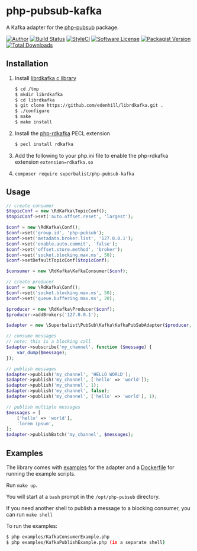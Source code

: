# php-pubsub-kafka

A Kafka adapter for the [php-pubsub](https://github.com/Superbalist/php-pubsub) package.

[![Author](http://img.shields.io/badge/author-@superbalist-blue.svg?style=flat-square)](https://twitter.com/superbalist)
[![Build Status](https://img.shields.io/travis/Superbalist/php-pubsub-kafka/master.svg?style=flat-square)](https://travis-ci.org/Superbalist/php-pubsub-kafka)
[![StyleCI](https://styleci.io/repos/67255347/shield?branch=master)](https://styleci.io/repos/67255347)
[![Software License](https://img.shields.io/badge/license-MIT-brightgreen.svg?style=flat-square)](LICENSE)
[![Packagist Version](https://img.shields.io/packagist/v/superbalist/php-pubsub-kafka.svg?style=flat-square)](https://packagist.org/packages/superbalist/php-pubsub-kafka)
[![Total Downloads](https://img.shields.io/packagist/dt/superbalist/php-pubsub-kafka.svg?style=flat-square)](https://packagist.org/packages/superbalist/php-pubsub-kafka)


## Installation

1. Install [librdkafka c library](https://github.com/edenhill/librdkafka)

    ```bash
    $ cd /tmp
    $ mkdir librdkafka
    $ cd librdkafka
    $ git clone https://github.com/edenhill/librdkafka.git .
    $ ./configure
    $ make
    $ make install
    ```
2. Install the [php-rdkafka](https://github.com/arnaud-lb/php-rdkafka) PECL extension

    ```bash
    $ pecl install rdkafka
    ```
    
3. Add the following to your php.ini file to enable the php-rdkafka extension
    `extension=rdkafka.so`
    
4. `composer require superbalist/php-pubsub-kafka`
    
## Usage

```php
// create consumer
$topicConf = new \RdKafka\TopicConf();
$topicConf->set('auto.offset.reset', 'largest');

$conf = new \RdKafka\Conf();
$conf->set('group.id', 'php-pubsub');
$conf->set('metadata.broker.list', '127.0.0.1');
$conf->set('enable.auto.commit', 'false');
$conf->set('offset.store.method', 'broker');
$conf->set('socket.blocking.max.ms', 50);
$conf->setDefaultTopicConf($topicConf);

$consumer = new \RdKafka\KafkaConsumer($conf);

// create producer
$conf = new \RdKafka\Conf();
$conf->set('socket.blocking.max.ms', 50);
$conf->set('queue.buffering.max.ms', 20);

$producer = new \RdKafka\Producer($conf);
$producer->addBrokers('127.0.0.1');

$adapter = new \Superbalist\PubSub\Kafka\KafkaPubSubAdapter($producer, $consumer);

// consume messages
// note: this is a blocking call
$adapter->subscribe('my_channel', function ($message) {
    var_dump($message);
});

// publish messages
$adapter->publish('my_channel', 'HELLO WORLD');
$adapter->publish('my_channel', ['hello' => 'world']);
$adapter->publish('my_channel', 1);
$adapter->publish('my_channel', false);
$adapter->publish('my_channel', ['hello' => 'world'], 1);

// publish multiple messages
$messages = [
    ['hello' => 'world'],
    'lorem ipsum',
];
$adapter->publishBatch('my_channel', $messages);
```

## Examples

The library comes with [examples](examples) for the adapter and a [Dockerfile](Dockerfile) for
running the example scripts.

Run `make up`.

You will start at a `bash` prompt in the `/opt/php-pubsub` directory.

If you need another shell to publish a message to a blocking consumer, you can run `make shell`

To run the examples:
```bash
$ php examples/KafkaConsumerExample.php
$ php examples/KafkaPublishExample.php (in a separate shell)
```

